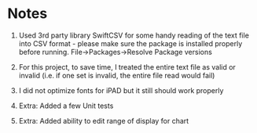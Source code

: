 #  Notes

1.  Used 3rd party library SwiftCSV for some handy reading of the text file into CSV format - please make sure the package is installed properly before running.  File->Packages->Resolve Package versions

2.  For this project, to save time, I treated the entire text file as valid or invalid (i.e. if one set is invalid, the entire file read would fail)

3.  I did not optimize fonts for iPAD but it still should work properly

4.  Extra: Added a few Unit tests

5.  Extra: Added ability to edit range of display for chart



 

